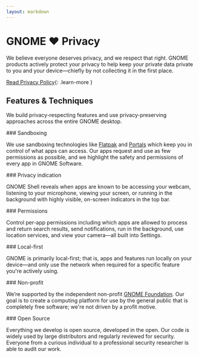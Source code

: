 ```yaml
---
layout: markdown
---
```


# GNOME ♥ Privacy

We believe everyone deserves privacy, and we respect that right. GNOME products actively protect your privacy to help keep your private data private to you and your device—chiefly by not collecting it in the first place.

[Read Privacy Policy](./full){: .learn-more }

## Features & Techniques

We build privacy-respecting features and use privacy-preserving approaches across the entire GNOME desktop.

<section>
<div markdown="1">
### Sandboxing

We use sandboxing technologies like [Flatpak](https://flatpak.org/) and [Portals](https://flatpak.github.io/xdg-desktop-portal/) which keep you in control of what apps can access. Our apps request and use as few permissions as possible, and we highlight the safety and permissions of every app in GNOME Software.
</div>

<div markdown="1">
### Privacy indication

GNOME Shell reveals when apps are known to be accessing your webcam, listening to your microphone, viewing your screen, or running in the background with highly visible, on-screen indicators in the top bar.
</div>

<div markdown="1">
### Permissions

Control per-app permissions including which apps are allowed to process and return search results, send notifications, run in the background, use location services, and view your camera—all built into Settings.
</div>

<div markdown="1">
### Local-first

GNOME is primarily local-first; that is, apps and features run locally on your device—and only use the network when required for a specific feature you're actively using.
</div>

<div markdown="1">
### Non-profit

We’re supported by the independent non-profit [GNOME Foundation](https://foundation.gnome.org). Our goal is to create a computing platform for use by the general public that is completely free software; we're not driven by a profit motive.
</div>

<div markdown="1">
### Open Source

Everything we develop is open source, developed in the open. Our code is widely used by large distributors and regularly reviewed for security. Everyone from a curious individual to a professional security researcher is able to audit our work.
</div>
</section>
